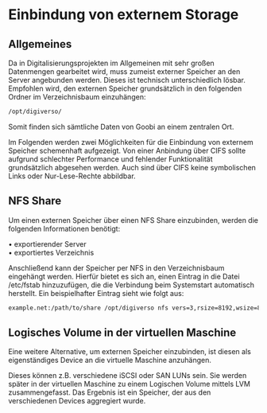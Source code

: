 # Einbindung von externem Storage

## Allgemeines

Da in Digitalisierungsprojekten im Allgemeinen mit sehr großen Datenmengen gearbeitet wird, muss zumeist externer Speicher an den Server angebunden werden. Dieses ist technisch unterschiedlich lösbar. Empfohlen wird, den externen Speicher grundsätzlich in den folgenden Ordner im Verzeichnisbaum einzuhängen:

```bash
/opt/digiverso/
```

Somit finden sich sämtliche Daten von Goobi an einem zentralen Ort.

Im Folgenden werden zwei Möglichkeiten für die Einbindung von externem Speicher schemenhaft aufgezeigt. Von einer Anbindung über CIFS sollte aufgrund schlechter Performance und fehlender Funktionalität grundsätzlich abgesehen werden. Auch sind über CIFS keine symbolischen Links oder Nur-Lese-Rechte abbildbar.

## NFS Share

Um einen externen Speicher über einen NFS Share einzubinden, werden die folgenden Informationen benötigt:

• exportierender Server  
• exportiertes Verzeichnis

Anschließend kann der Speicher per NFS in den Verzeichnisbaum eingehängt werden. Hierfür bietet es sich an, einen Eintrag in die Datei /etc/fstab hinzuzufügen, die die Verbindung beim Systemstart automatisch herstellt. Ein beispielhafter Eintrag sieht wie folgt aus:

```bash
example.net:/path/to/share /opt/digiverso nfs vers=3,rsize=8192,wsize=8192,soft,intr,rw,auto 0 0
```

## Logisches Volume in der virtuellen Maschine

Eine weitere Alternative, um externen Speicher einzubinden, ist diesen als eigenständiges Device an die virtuelle Maschine anzuhängen. 

Dieses können z.B. verschiedene iSCSI oder SAN LUNs sein. Sie werden später in der virtuellen Maschine zu einem Logischen Volume mittels LVM zusammengefasst. Das Ergebnis ist ein Speicher, der aus den verschiedenen Devices aggregiert wurde.